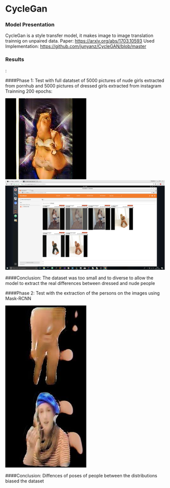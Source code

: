 <h1>CycleGan</h1>

<h3>Model Presentation</h3>

CycleGan is a style transfer model, it makes image to image translation trainnig on unpaired data.
Paper: https://arxiv.org/abs/1703.10593
Used Implementation: https://github.com/junyanz/CycleGAN/blob/master

<h3>Results</h3>:

####Phase 1: 
Test with full datatset of 5000 pictures of nude girls extracted from pornhub and 5000 pictures of dressed girls extracted from instagram
Trainning 200 epochs:

<img src="https://github.com/AnkoNHars/Nudifier/blob/master/CycleGan/Full%20images/results/0.jpg">
<img src="https://github.com/AnkoNHars/Nudifier/blob/master/CycleGan/Full%20images/results/4.png">

####Conclusion:
The dataset was too small and to diverse to allow the model to extract the real differences between dressed and nude people

####Phase 2:
Test with the extraction of the persons on the images using Mask-RCNN

<img src="https://github.com/AnkoNHars/Nudifier/blob/master/CycleGan/Cropped%20Images/results/3.jpg">

####Conclusion:
Diffences of poses of people between the distributions biased the dataset
